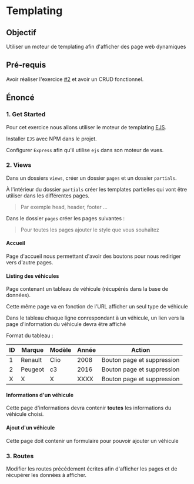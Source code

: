 # Templating

## Objectif

Utiliser un moteur de templating afin d'afficher des page web dynamiques

## Pré-requis

Avoir réaliser l'exercice [#2](../2_crud/README.md) et avoir un CRUD fonctionnel.

## Énoncé

### 1. Get Started

Pour cet exercice nous allons utiliser le moteur de templating [EJS](https://ejs.co/).

Installer `EJS` avec NPM dans le projet.

Configurer `Express` afin qu'il utilise `ejs` dans son moteur de vues.

### 2. Views

Dans un dossiers `views`, créer un dossier `pages` et un dossier `partials`.

À l'intérieur du dossier `partials` créer les templates partielles qui vont être utiliser dans les différentes pages.

> Par exemple head, header, footer ...

Dans le dossier `pages` créer les pages suivantes :

> Pour toutes les pages ajouter le style que vous souhaîtez

#### **Accueil**

Page d'accueil nous permettant d'avoir des boutons pour nous rediriger vers d'autre pages.

#### **Listing des véhicules**

Page contenant un tableau de véhicule (récupérés dans la base de données).

Cette même page va en fonction de l'URL afficher un seul type de véhicule

Dans le tableau chaque ligne conrespondant à un véhicule, un lien vers la page d'information du véhicule
devra être affiché

Format du tableau :

| ID  | Marque  | Modèle | Année | Action                     |
| --- | ------- | ------ | ----- | -------------------------- |
| 1   | Renault | Clio   | 2008  | Bouton page et suppression |
| 2   | Peugeot | c3     | 2016  | Bouton page et suppression |
| X   | X       | X      | XXXX  | Bouton page et suppression |

#### **Informations d'un véhicule**

Cette page d'informations devra contenir **toutes** les informations du véhicule choisi.

#### **Ajout d'un véhicule**

Cette page doit contenir un formulaire pour pouvoir ajouter un véhicule

### 3. Routes

Modifier les routes précédement écrites afin d'afficher les pages et de récupérer les données à afficher.
